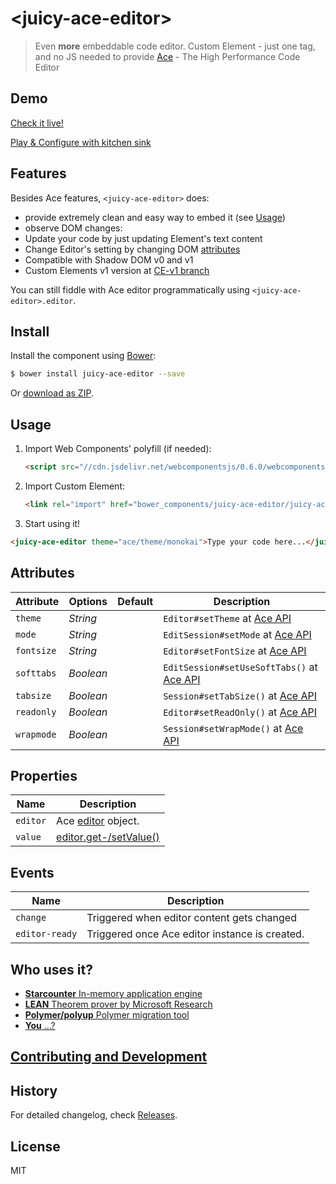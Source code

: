 # &lt;juicy-ace-editor&gt;

> Even <strong>more</strong> embeddable code editor.
> Custom Element - just one tag, and no JS needed to provide
> [Ace](http://ace.c9.io/) - The High Performance Code Editor

## Demo

[Check it live!](http://juicy.github.io/juicy-ace-editor)

[Play & Configure with kitchen sink](http://juicy.github.io/juicy-ace-editor/kitchen-sink.html)

## Features

Besides Ace features, `<juicy-ace-editor>` does:

 - provide extremely clean and easy way to embed it (see [Usage](#usage))
 - observe DOM changes:
  - Update your code by just updating Element's text content
  - Change Editor's setting by changing DOM [attributes](#attributes)
 - Compatible with Shadow DOM v0 and v1
 - Custom Elements v1 version at [CE-v1 branch](https://github.com/Juicy/juicy-ace-editor/tree/CE-v1)

You can still fiddle with Ace editor programmatically using `<juicy-ace-editor>.editor`.

## Install

Install the component using [Bower](http://bower.io/):

```sh
$ bower install juicy-ace-editor --save
```

Or [download as ZIP](https://github.com/juicy/juicy-ace-editor/archive/master.zip).

## Usage

1. Import Web Components' polyfill (if needed):

    ```html
    <script src="//cdn.jsdelivr.net/webcomponentsjs/0.6.0/webcomponents.min.js"></script>
    ```

2. Import Custom Element:

    ```html
    <link rel="import" href="bower_components/juicy-ace-editor/juicy-ace-editor.html">
    ```

3. Start using it!

   <!--
   ```
   <custom-element-demo>
     <template>
       <script src="../webcomponentsjs/webcomponents.js"></script>
       <link rel="import" href="juicy-ace-editor.html">
       <next-code-block></next-code-block>
     </template>
   </custom-element-demo>
   ```
   -->

  ```html
  <juicy-ace-editor theme="ace/theme/monokai">Type your code here...</juicy-ace-editor>
  ```

## Attributes

Attribute  | Options   | Default | Description
---        | ---       | ---     | ---
`theme`    | *String*  |         | `Editor#setTheme` at [Ace API](http://ace.c9.io/#nav=api&api=editor)
`mode`     | *String*  |         | `EditSession#setMode` at [Ace API](http://ace.c9.io/#nav=api&api=edit_session)
`fontsize` | *String*  |         | `Editor#setFontSize` at [Ace API](http://ace.c9.io/#nav=api&api=editor)
`softtabs` | *Boolean* |         | `EditSession#setUseSoftTabs()` at [Ace API](http://ace.c9.io/#nav=api&api=edit_session)
`tabsize`  | *Boolean* |         | `Session#setTabSize()` at [Ace API](http://ace.c9.io/#nav=api&api=edit_session)
`readonly` | *Boolean* |         | `Editor#setReadOnly()` at [Ace API](http://ace.c9.io/#nav=api&api=editor)
`wrapmode` | *Boolean* |         | `Session#setWrapMode()` at [Ace API](http://ace.c9.io/#nav=api&api=edit_session)

## Properties

Name        |  Description
---         | ---
`editor`    | Ace [editor](http://ace.c9.io/#nav=api&api=editor) object.
`value`     | [editor.get-/setValue()](http://ace.c9.io/#nav=api&api=editor)

## Events

Name           |  Description
---            | ---
`change`       | Triggered when editor content gets changed
`editor-ready` | Triggered once Ace editor instance is created.

## Who uses it?

- [**Starcounter** In-memory application engine](http://starcounter.com/)
- [**LEAN** Theorem prover by Microsoft Research](https://leanprover.github.io/)
- [**Polymer/polyup** Polymer migration tool](http://polymerlabs.github.io/polyup/)
- [**You** ...?](https://github.com/Juicy/juicy-ace-editor/edit/master/README.md#L81)



## [Contributing and Development](CONTRIBUTING.md)

## History

For detailed changelog, check [Releases](https://github.com/PuppetJs/redirect/releases).

## License

MIT
